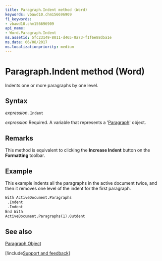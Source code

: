 ```yaml
---
title: Paragraph.Indent method (Word)
keywords: vbawd10.chm156696909
f1_keywords:
- vbawd10.chm156696909
api_name:
- Word.Paragraph.Indent
ms.assetid: 5fc23149-8011-d465-0a73-f1f6e88d5a1e
ms.date: 06/08/2017
ms.localizationpriority: medium
---
```



# Paragraph.Indent method (Word)

Indents one or more paragraphs by one level.


## Syntax

_expression_. `Indent`

_expression_ Required. A variable that represents a '[Paragraph](Word.Paragraph.md)' object.


## Remarks

This method is equivalent to clicking the **Increase Indent** button on the **Formatting** toolbar.


## Example

This example indents all the paragraphs in the active document twice, and then it removes one level of the indent for the first paragraph.


```vb
With ActiveDocument.Paragraphs 
 .Indent 
 .Indent 
End With 
ActiveDocument.Paragraphs(1).Outdent
```


## See also


[Paragraph Object](Word.Paragraph.md)

[!include[Support and feedback](~/includes/feedback-boilerplate.md)]